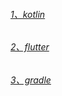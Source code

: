 ###### [1、kotlin](https://github.com/sunnnydaydev/LearnKotlin)

###### [2、flutter](https://github.com/sunnnydaydev/flutter_app)

###### [3、gradle](https://github.com/sunnnydaydev/Notes/blob/master/Gradle%E5%AD%A6%E4%B9%A0.md)

